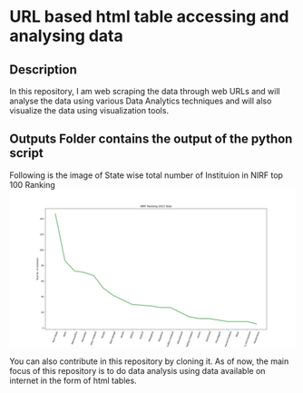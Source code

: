# URL based html table accessing and analysing data

## Description
In this repository, I am web scraping the data through web URLs and will analyse the data using various Data Analytics techniques and will also visualize the data using visualization tools.

## Outputs Folder contains the output of the python script

Following is the image of State wise total number of Instituion in NIRF top 100 Ranking
<img src="Outputs/StatesVsTotal.png"/>

You can also contribute in this repository by cloning it. As of now, the main focus of this repository is to do data analysis using data available on internet in the form of html tables.
